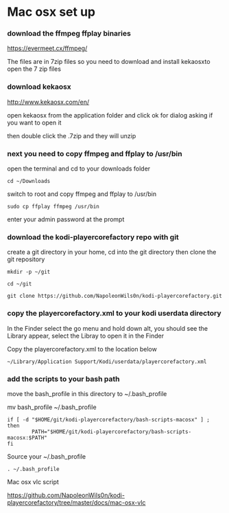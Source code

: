# Mac osx set up

### download the ffmpeg ffplay binaries

https://evermeet.cx/ffmpeg/
 
The files are in 7zip files 
so you need to download and install kekaosxto open the 7 zip files
 
### download kekaosx 

http://www.kekaosx.com/en/


open kekaosx from the application folder and click ok for dialog asking if you want to open it

then double click the .7zip and they will unzip

### next you need to copy ffmpeg and ffplay to /usr/bin

open the terminal and cd to your downloads folder

	cd ~/Downloads

switch to root and copy ffmpeg and ffplay to /usr/bin

	sudo cp ffplay ffmpeg /usr/bin

enter your admin password at the prompt


###  download the kodi-playercorefactory repo with git

create a git directory in your home, cd into the git directory
then clone the git repository


	mkdir -p ~/git

	cd ~/git

	git clone https://github.com/NapoleonWils0n/kodi-playercorefactory.git


### copy the playercorefactory.xml to your kodi userdata directory

In the Finder select the go menu and hold down alt, 
you should see the Library appear, select the Libray to open it in the Finder

Copy the playercorefactory.xml to the location below
	
	~/Library/Application Support/Kodi/userdata/playercorefactory.xml


### add the scripts to your bash path

move the bash_profile in this directory to ~/.bash_profile

mv bash_profile ~/.bash_profile

	if [ -d "$HOME/git/kodi-playercorefactory/bash-scripts-macosx" ] ; then
	        PATH="$HOME/git/kodi-playercorefactory/bash-scripts-macosx:$PATH"
	fi


Source your ~/.bash_profile

	. ~/.bash_profile


Mac osx vlc script

https://github.com/NapoleonWils0n/kodi-playercorefactory/tree/master/docs/mac-osx-vlc
